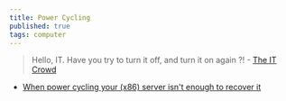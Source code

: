 ```yaml
---
title: Power Cycling
published: true
tags: computer
---
```

> Hello, IT. Have you try to turn it off, and turn it on again ?! - [The IT Crowd](https://www.imdb.com/title/tt0487831/)

- [ When power cycling your (x86) server isn't enough to recover it ](https://news.ycombinator.com/item?id=42489239)
